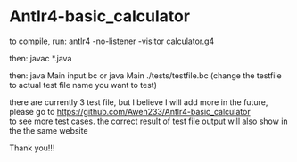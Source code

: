 # Antlr4-basic_calculator

to compile, 
run:
antlr4 -no-listener -visitor calculator.g4

then:
javac *.java

then:
java Main input.bc
or 
java Main ./tests/testfile.bc    (change the testfile to actual test file name you want to test)

there are currently 3 test file, but I believe I will add more in the future, please go to 
https://github.com/Awen233/Antlr4-basic_calculator   
to see more test cases. the correct result of test file output will also show in the the same website

Thank you!!!
